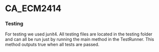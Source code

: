 # CA_ECM2414

### Testing
For testing we used junit4. All testing files are located in the testing folder 
and can all be run just by running the main method in the TestRunner. This method 
outputs true when all tests are passed.
